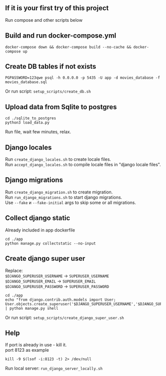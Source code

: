 ## If it is your first try of this project

Run compose and other scripts below

## Build and run docker-compose.yml

```shell
docker-compose down && docker-compose build --no-cache && docker-compose up
```

## Create DB tables if not exists

```shell
PGPASSWORD=123qwe psql -h 0.0.0.0 -p 5435 -U app -d movies_database -f movies_database.sql
```

Or run script: `setup_scripts/create_db.sh`

## Upload data from Sqlite to postgres

```shell
cd ./sqlite_to_postgres
python3 load_data.py
```

Run file, wait few minutes, relax.

## Django locales

Run `create_django_locales.sh` to create locale files. <br>
Run `accept_django_locales.sh` to compile locale files in "django locale files". <br>

## Django migrations

Run `create_django_migration.sh` to create migration. <br>
Run `run_django_migrations.sh` to start django migrations. <br>
Use ```--fake``` и ```--fake-initial``` args to skip some or all migrations.

## Collect django static

Already included in app dockerfile

```shell
cd ./app
python manage.py collectstatic --no-input
```

## Create django super user

Replace: <br>
`$DJANGO_SUPERUSER_USERNAME` -> `SUPERUSER_USERNAME` <br>
`$DJANGO_SUPERUSER_EMAIL` -> `SUPERUSER_EMAIL` <br>
`$DJANGO_SUPERUSER_PASSWORD` -> `SUPERUSER_PASSWORD` <br>

```shell 
cd ./app
echo "from django.contrib.auth.models import User; User.objects.create_superuser('$DJANGO_SUPERUSER_USERNAME','$DJANGO_SUPERUSER_EMAIL','$DJANGO_SUPERUSER_PASSWORD')" | python manage.py shell
```

Or run script: `setup_scripts/create_django_super_user.sh`

## Help

If port is already in use - kill it. <br>
port 8123 as example

```shell
kill -9 $(lsof -i:8123 -t) 2> /dev/null
```

Run local server: `run_django_server_locally.sh`
